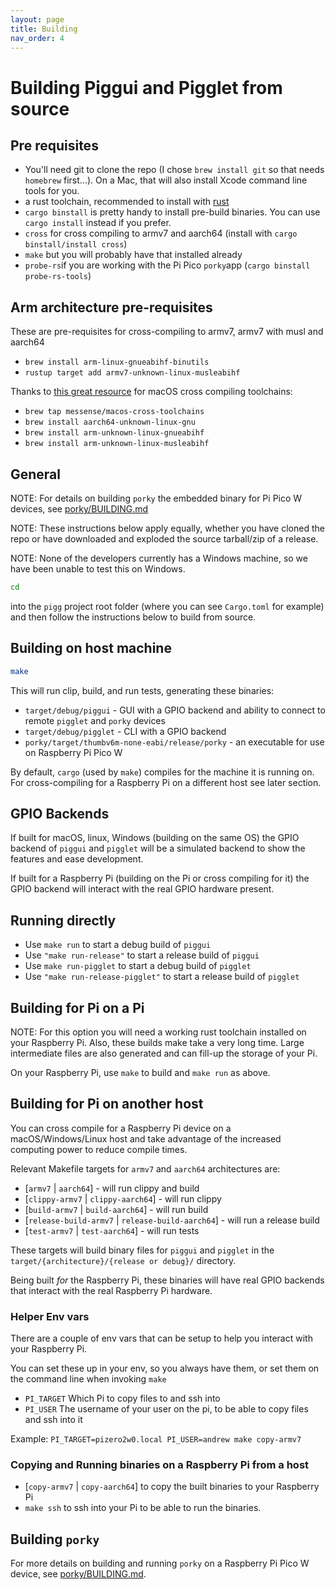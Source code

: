 ```yaml
---
layout: page
title: Building
nav_order: 4
---
```


# Building Piggui and Pigglet from source

## Pre requisites

- You'll need git to clone the repo (I chose `brew install git` so that needs `homebrew` first...). On a
  Mac, that will also install Xcode command line tools for you.
- a rust toolchain, recommended to install with [rust](https://rustup.rs/)
- `cargo binstall` is pretty handy to install pre-build binaries. You can use `cargo install` instead if you prefer.
- `cross` for cross compiling to armv7 and aarch64 (install with `cargo binstall/install cross`)
- `make` but you will probably have that installed already
- `probe-rs`if you are working with the Pi Pico `porky`app (`cargo binstall probe-rs-tools`)

## Arm architecture pre-requisites

These are pre-requisites for cross-compiling to armv7, armv7 with musl and aarch64

* `brew install arm-linux-gnueabihf-binutils`
* `rustup target add armv7-unknown-linux-musleabihf`

Thanks to [this great resource](https://github.com/messense/homebrew-macos-cross-toolchains) for macOS cross compiling
toolchains:

* `brew tap messense/macos-cross-toolchains`
* `brew install aarch64-unknown-linux-gnu`
* `brew install arm-unknown-linux-gnueabihf`
* `brew install arm-unknown-linux-musleabihf`

## General

NOTE: For details on building `porky` the embedded binary for Pi Pico W devices,
see [porky/BUILDING.md](porky/BUILDING.md)

NOTE: These instructions below apply equally, whether you have cloned the repo or have downloaded and exploded the
source tarball/zip of a release.

NOTE: None of the developers currently has a Windows machine, so we have been unable to test this on Windows.

```sh
cd
 ``` 

into the `pigg` project root folder (where you can see `Cargo.toml` for example) and then follow the instructions
below to build from source.

## Building on host machine

```sh
make
```

This will run clip, build, and run tests, generating these binaries:

- `target/debug/piggui` - GUI with a GPIO backend and ability to connect to remote `pigglet` and `porky` devices
- `target/debug/pigglet` - CLI with a GPIO backend
- `porky/target/thumbv6m-none-eabi/release/porky` - an executable for use on Raspberry Pi Pico W

By default, `cargo` (used by `make`) compiles for the machine it is running on. For cross-compiling for a Raspberry
Pi on a different host see later section.

## GPIO Backends

If built for macOS, linux, Windows (building on the same OS) the GPIO backend of `piggui` and `pigglet` will be a
simulated backend to show the features and ease development.

If built for a Raspberry Pi (building on the Pi or cross compiling for it) the GPIO backend will interact with the
real GPIO hardware present.

## Running directly

- Use `make run` to start a debug build of `piggui`
- Use `"make run-release"` to start a release build of `piggui`
- Use `make run-pigglet` to start a debug build of `pigglet`
- Use `"make run-release-pigglet"` to start a release build of `pigglet`

## Building for Pi on a Pi

NOTE: For this option you will need a working rust toolchain installed on your Raspberry Pi. Also, these builds make
take a very long time. Large intermediate files are also generated and can fill-up the storage of your Pi.

On your Raspberry Pi, use `make` to build and `make run` as above.

## Building for Pi on another host

You can cross compile for a Raspberry Pi device on a macOS/Windows/Linux host and take advantage of the increased
computing power to reduce compile times.

Relevant Makefile targets for `armv7` and `aarch64` architectures are:

- [`armv7` | `aarch64`] - will run clippy and build
- [`clippy-armv7` | `clippy-aarch64`] - will run clippy
- [`build-armv7` | `build-aarch64`] - will run build
- [`release-build-armv7` | `release-build-aarch64`] - will run a release build
- [`test-armv7` | `test-aarch64`] - will run tests

These targets will build binary files for `piggui` and `pigglet` in the `target/{architecture}/{release or debug}/`
directory.

Being built _for_ the Raspberry Pi, these binaries will have real GPIO backends that interact with the real Raspberry
Pi hardware.

### Helper Env vars

There are a couple of env vars that can be setup to help you interact with your Raspberry Pi.

You can set these up in your env, so you always have them, or set them on the command line when invoking `make`

- `PI_TARGET` Which Pi to copy files to and ssh into
- `PI_USER` The username of your user on the pi, to be able to copy files and ssh into it

Example: `PI_TARGET=pizero2w0.local PI_USER=andrew make copy-armv7`

### Copying and Running binaries on a Raspberry Pi from a host

- [`copy-armv7` | `copy-aarch64`] to copy the built binaries to your Raspberry Pi
- `make ssh` to ssh into your Pi to be able to run the binaries.

## Building `porky`

For more details on building and running `porky` on a Raspberry Pi Pico W device,
see [porky/BUILDING.md](porky/BUILDING.md).
